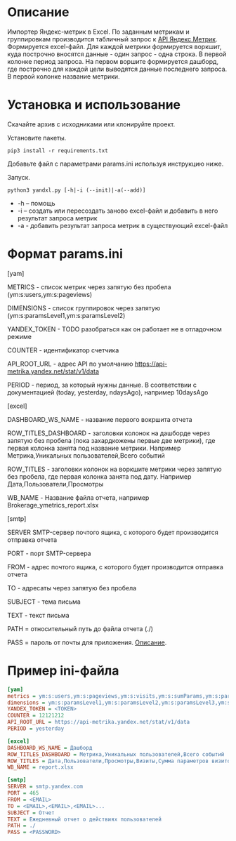 # Описание
Импортер Яндекс-метрик в Excel. По заданным метрикам и группировкам производится табличный запрос к 
[API Яндекс Метрик](https://tech.yandex.ru/metrika/doc/api2/api_v1/data-docpage/). Формируется excel-файл. 
Для каждой метрики формируется воркшит, куда построчно вносятся данные - один запрос - одна строка. В первой колонке период 
запроса. На первом воршите формируется дашборд, где построчно для каждой цели выводятся данные последнего запроса. 
В первой колонке название метрики.
# Установка и использование 
Скачайте архив с исходниками или клонируйте проект.

Установите пакеты.
```.env
pip3 install -r requirements.txt
```
Добавьте файл с параметрами params.ini используя инструкцию ниже.

Запуск.
```.env
python3 yandxl.py [-h|-i (--init)|-a(--add)]
```
- -h – помощь
- -i – создать или пересоздать заново excel-файл и добавить в него результат запроса метрик
- -a - добавить результат запроса метрик в существующий excel-файл
# Формат params.ini
[yam]

METRICS - список метрик через запятую без пробела (ym:s:users,ym:s:pageviews)

DIMENSIONS - список группировок через запятую (ym:s:paramsLevel1,ym:s:paramsLevel2)

YANDEX_TOKEN - TODO разобраться как он работает не в отладочном режиме

COUNTER - идентификатор счетчика

API_ROOT_URL - адрес API по умолчанию https://api-metrika.yandex.net/stat/v1/data

PERIOD - период, за который нужны данные. В соответствии с документацией (today, yesterday, ndaysAgo), например 10daysAgo

[excel]

DASHBOARD_WS_NAME - название первого вокршита отчета

ROW_TITLES_DASHBOARD - заголовки колонок на дашборде через запятую без пробела (пока захардкожены первые две метрики), где первая 
колонка занята под название метрики. Например Метрика,Уникальных пользователей,Всего событий

ROW_TITLES - заголовки колонок на воркшите метрики через запятую без пробела, где первая 
колонка занята под дату. Например Дата,Пользователи,Просмотры

WB_NAME - Название файла отчета, например Brokerage_ymetrics_report.xlsx

[smtp]

SERVER  SMTP-сервер почтого ящика, с которого будет производится отправка отчета

PORT - порт SMTP-сервера

FROM - адрес почтого ящика, с которого будет производится отправка отчета

TO - адресаты через запятую без пробела

SUBJECT - тема письма

TEXT - текст письма

PATH = относительный путь до файла отчета (./)

PASS = пароль от почты для приложения. [Описание](https://yandex.ru/support/passport/authorization/app-passwords.html).

# Пример ini-файла
```ini
[yam]
metrics = ym:s:users,ym:s:pageviews,ym:s:visits,ym:s:sumParams,ym:s:paramsNumber,ym:s:avgParams,ym:s:bounceRate,ym:s:pageDepth,ym:s:avgVisitDurationSeconds
dimensions = ym:s:paramsLevel1,ym:s:paramsLevel2,ym:s:paramsLevel3,ym:s:paramsLevel4,ym:s:paramsLevel5,ym:s:paramsLevel6
YANDEX_TOKEN = <TOKEN>
COUNTER = 12121212
API_ROOT_URL = https://api-metrika.yandex.net/stat/v1/data
PERIOD = yesterday

[excel]
DASHBOARD_WS_NAME = Дашборд
ROW_TITLES_DASHBOARD = Метрика,Уникальных пользователей,Всего событий
ROW_TITLES = Дата,Пользователи,Просмотры,Визиты,Сумма параметров визитов,Количество параметров визитов,Среднее параметров визитов,Отказы,Глубина просмотра,Время на сайте
WB_NAME = report.xlsx

[smtp]
SERVER = smtp.yandex.com
PORT = 465
FROM = <EMAIL>
TO = <EMAIL>,<EMAIL>,<EMAIL>...
SUBJECT = Отчет
TEXT = Ежедневный отчет о действиях пользователей
PATH = ./
PASS = <PASSWORD>
```